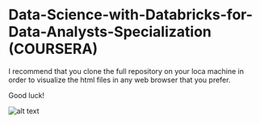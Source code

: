 # Data-Science-with-Databricks-for-Data-Analysts-Specialization (COURSERA)

I recommend that you clone the full repository on your loca machine in order to visualize the html files in any web browser that you prefer.

Good luck!

![alt text](https://miro.medium.com/max/1400/0*LbN4hy3OppJz2tYd.PNG)
